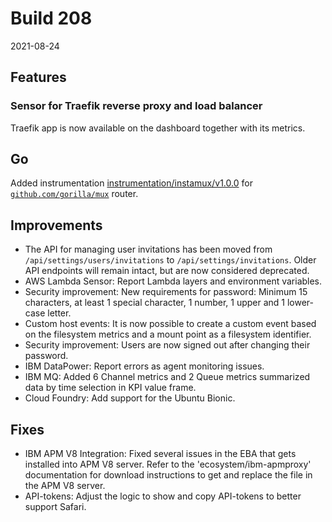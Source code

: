 # Build 208

2021-08-24

## Features

### Sensor for Traefik reverse proxy and load balancer

Traefik app is now available on the dashboard together with its metrics.

## Go
Added instrumentation [instrumentation/instamux/v1.0.0](https://github.com/instana/go-sensor/releases/tag/instrumentation%2Finstamux%2Fv1.0.0) for [`github.com/gorilla/mux`](https://github.com/gorilla/mux) router.

## Improvements

* The API for managing user invitations has been moved from `/api/settings/users/invitations` to `/api/settings/invitations`. Older API endpoints will remain intact, but are now considered deprecated.
* AWS Lambda Sensor: Report Lambda layers and environment variables.
* Security improvement: New requirements for password: Minimum 15 characters, at least 1 special character, 1 number, 1 upper and 1 lower-case letter.
* Custom host events: It is now possible to create a custom event based on the filesystem metrics and a mount point as a filesystem identifier.
* Security improvement: Users are now signed out after changing their password.
* IBM DataPower: Report errors as agent monitoring issues.
* IBM MQ: Added 6 Channel metrics and 2 Queue metrics summarized data by time selection in KPI value frame.
* Cloud Foundry: Add support for the Ubuntu Bionic.

## Fixes

* IBM APM V8 Integration: Fixed several issues in the EBA that gets installed into APM V8 server. Refer to the 'ecosystem/ibm-apmproxy' documentation for download instructions to get and replace the file in the APM V8 server.
* API-tokens: Adjust the logic to show and copy API-tokens to better support Safari.
